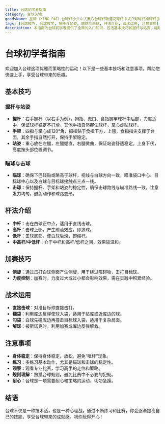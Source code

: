 ```yaml
---
title: 台球初学者指南
category: 台球天地
goodsName: 星牌（XING PAI）台球杆小头中式黑八台球杆斯诺克球杆中式八球球杆桌球杆手工 裸杆无配件
tags: [台球技巧, 台球教学, 握杆与站姿, 瞄球与击球, 杆法介绍, 战术运用, 注意事项]
description: 本指南为台球初学者提供了全面的入门知识，包括基本技巧如握杆与站姿、瞄球与击球的方法，以及不同杆法的介绍。此外，还介绍了几种战术运用方式，如直接击球、翻袋和解球等，并给出了练习和比赛时应注意的事项。通过阅读本文，初学者可以学习到如何稳定地控制球杆，掌握不同的击球技巧，理解台球的基本战术，从而更快地上手这项优雅而策略性的运动。适合希望快速入门并享受台球乐趣的新手玩家。耐心练习和对规则的理解是成功的关键。
---
```

# 台球初学者指南

欢迎加入台球这项优雅而策略性的运动！以下是一些基本技巧和注意事项，帮助您快速上手，享受台球带来的乐趣。

## 基本技巧

### 握杆与站姿
- **握杆**：右手握杆（以右手为例），拇指、虎口、食指握牢球杆中后部，力度适中，保证球杆稳定不打滑。其他手指自然握住球杆，掌心虚贴球杆。
- **手架**：四指与掌心成120°角，拇指贴于食指下方，上翘，食指指尖支撑于台面，其余手指自然打开，保持手架稳定。
- **站姿**：重心放在左腿，左腿绷直，右腿微曲，保证站姿舒适稳定。上身下伏，高度按头部位置调节。

### 瞄球与击球
- **瞄球**：确保下巴轻贴或略高于球杆，视线与白球方向一致，瞄准袋口中心、目标球中心以及白球与目标球接触点三点一线。
- **击球**：保持握杆、手架和站姿的稳定性，确保击球路线与瞄准路线一致。注意发力均匀，避免动作和球路变形。

## 杆法介绍
- **中杆**：击在白球正中点，适用于直线击球。
- **高杆**：击球上部，产生前滚效应，即追球。
- **低杆**：击球底部，使白球后滚，即缩杆。
- **中高杆/中低杆**：介于中杆和高杆/低杆之间，效果较温和。

## 加赛技巧
- **侧旋**：通过击打白球侧面产生侧旋，用于绕过障碍物，击打目标球。
- **力度控制**：加赛时，力度过大或过小都会影响效果，需在实践中积累经验。

## 战术运用
- **直接击球**：对准目标球直接击打。
- **翻袋**：利用库边反弹使球入袋，适用于贴库或近库边的球。
- **勾袋**：白球先碰库边再撞击目标球入袋，适用于复杂局面。
- **解球**：被斯诺克时，利用加赛或库边反弹解救。

## 注意事项
- **身体稳定**：保持身体稳定，放松，避免“呲杆”现象。
- **练习**：多练习基本动作，尤其是瞄球和击球的稳定性。
- **观察**：观看专业比赛，学习高手的走位和策略。
- **规则理解**：熟悉台球规则，避免比赛中不必要的犯规。
- **耐心**：台球是一项需要耐心和策略的运动，切勿急躁。

## 结语
台球不仅是一种技术活，也是一种心理战。通过不断练习和比赛，你会逐渐提高自己的技能，享受台球带来的成就感。祝你玩得开心！